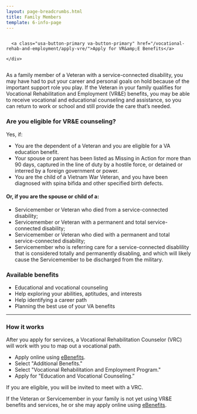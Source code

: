 ```yaml
---
layout: page-breadcrumbs.html
title: Family Members
template: 6-info-page
---
```


<div class="action-bar">
  <div class="row">
    <div class="small-12 columns">

      <a class="usa-button-primary va-button-primary" href="/vocational-rehab-and-employment/apply-vre/">Apply for VR&amp;E Benefits</a>

    </div>
  </div>
</div>

As a family member of a Veteran with a service-connected disability, you may have had to put your career and personal goals on hold because of the important support role you play. If the Veteran in your family qualifies for Vocational Rehabilitation and Employment (VR&amp;E) benefits, you may be able to receive vocational and educational counseling and assistance, so you can return to work or school and still provide the care that’s needed.
</div>


<div class="call-out" markdown="1">

### Are you eligible for VR&amp;E counseling?

Yes, if:

- You are the dependent of a Veteran and you are eligible for a VA education benefit.
- Your spouse or parent has been listed as Missing in Action for more than 90 days, captured in the line of duty by a hostile force, or detained or interred by a foreign government or power.
- You are the child of a Vietnam War Veteran, and you have been diagnosed with spina bifida and other specified birth defects.

#### Or, if you are the spouse or child of a:

- Servicemember or Veteran who died from a service-connected disability;
- Servicemember or Veteran with a permanent and total service-connected disability;
- Servicemember or Veteran who died with a permanent and total service-connected disability;
- Servicemember who is referring care for a service-connected disablility that is considered totally and permanently disabling, and which will likely cause the Servicemember to be discharged from the military.

</div>

### Available benefits

- Educational and vocational counseling
- Help exploring your abilities, aptitudes, and interests
- Help identifying a career path
- Planning the best use of your VA benefits

<hr>

### How it works

 After you apply for services, a Vocational Rehabilitation Counselor (VRC) will work with you to map out a vocational path.

- Apply online using [eBenefits](https://www.ebenefits.va.gov/ebenefits/about/feature?feature=disability-compensation).
- Select "Additional Benefits."
- Select "Vocational Rehabilitation and Employment Program."
- Apply for "Education and Vocational Counseling.”

If you are eligible, you will be invited to meet with a VRC.

If the Veteran or Servicemember in your family is not yet using VR&amp;E benefits and services, he or she may apply online using [eBenefits](https://www.ebenefits.va.gov/sep/web/guest/vocational-rehabilitation-employment).
